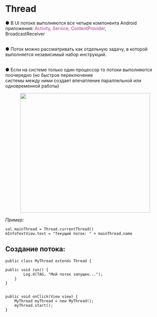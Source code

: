 <h1>Thread</h1>

<p>● В UI потоке выполняются все четыре компонента Android приложения: <span style="color: #a03881;">Activity, Service, ContentProvider</span>,<br>
BroadcastReceiver</p>

<p><br>
● Поток можно рассматривать как отдельную задачу, в которой выполняется независимый набор инструкций.</p>

<p><br>
● Если на системе только один процессор то потоки выполняются поочередно (но быстрое переключение<br>
системы между ними создает впечатление параллельной или одновременной работы)</p>

<p style="text-align: center;"><img alt="" height="376" name="Снимок экрана 2022-05-13 в 18.40.32.png" src="https://ucarecdn.com/4d041f98-8cb5-4e1b-a398-ed6a6a64b033/" width="410"></p>

<p><em>Пример:</em></p>

<pre><code>val mainThread = Thread.currentThread()
mInfoTextView.text = "Текущий поток: " + mainThread.name</code></pre>




<h2>Создание потока:</h2>

<pre><code>public class MyThread extends Thread {

public void run() {
        Log.d(TAG, "Mой поток запущен...");
    }
}


public void onClick(View view) {
    MyThread myThread = new MyThread();
    myThread.start();
}</code></pre>




